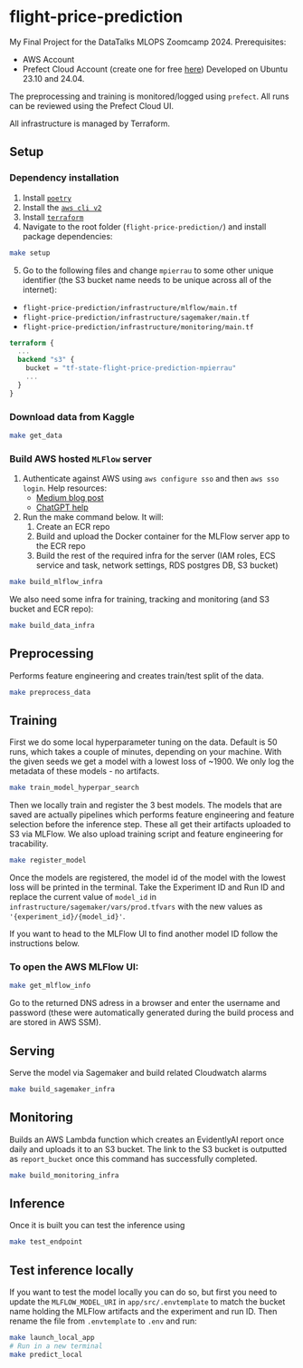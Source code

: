 # flight-price-prediction
My Final Project for the DataTalks MLOPS Zoomcamp 2024.
Prerequisites:
- AWS Account
- Prefect Cloud Account (create one for free [here]((https://docs.prefect.io/2.14.2/getting-started/quickstart/#step-2-connect-to-prefects-api)))
Developed on Ubuntu 23.10 and 24.04.

The preprocessing and training is monitored/logged using `prefect`. All runs can be reviewed using the Prefect Cloud UI.

All infrastructure is managed by Terraform.

## Setup

### Dependency installation
1. Install [`poetry`](https://python-poetry.org/docs/)
2. Install the [`aws cli v2`](https://docs.aws.amazon.com/cli/latest/userguide/getting-started-install.html)
3. Install [`terraform`](https://developer.hashicorp.com/terraform/tutorials/aws-get-started/install-cli)
4. Navigate to the root folder (`flight-price-prediction/`) and install package dependencies:
```sh
make setup
```
5. Go to the following files and change `mpierrau` to some other unique identifier (the S3 bucket name needs to be unique across all of the internet):
  - `flight-price-prediction/infrastructure/mlflow/main.tf`
  - `flight-price-prediction/infrastructure/sagemaker/main.tf`
  - `flight-price-prediction/infrastructure/monitoring/main.tf`
```terraform
terraform {
  ...
  backend "s3" {
    bucket = "tf-state-flight-price-prediction-mpierrau"
    ...
  }
}
```

### Download data from Kaggle
```sh
make get_data
```

### Build AWS hosted `MLFlow` server
1. Authenticate against AWS using `aws configure sso` and then `aws sso login`. Help resources:
    - [Medium blog post](https://medium.com/@mrethers/boss-way-to-authenticate-aws-cli-with-sso-for-multi-account-orgs-aa8a5e228bdd)
    - [ChatGPT help](https://chatgpt.com/share/95c6bc77-0acf-4468-bcae-99e515c9e92a)
2. Run the make command below. It will:
    1. Create an ECR repo
    2. Build and upload the Docker container for the MLFlow server app to the ECR repo
    3. Build the rest of the required infra for the server (IAM roles, ECS service and task, network settings, RDS postgres DB, S3 bucket)
```sh
make build_mlflow_infra
```

We also need some infra for training, tracking and monitoring (and S3 bucket and ECR repo):
```sh
make build_data_infra
```

## Preprocessing
Performs feature engineering and creates train/test split of the data.
```sh
make preprocess_data
```

## Training
First we do some local hyperparameter tuning on the data. Default is 50 runs, which takes a couple of minutes, depending on your machine. With the given seeds we get a model with a lowest loss of ~1900. We only log the metadata of these models - no artifacts.
```sh
make train_model_hyperpar_search
```
Then we locally train and register the 3 best models. The models that are saved are actually pipelines which performs feature engineering and feature selection before the inference step. These all get their artifacts uploaded to S3 via MLFlow. We also upload training script and feature engineering for tracability.

```sh
make register_model
```

Once the models are registered, the model id of the model with the lowest loss will be printed in the terminal. Take the Experiment ID and Run ID and replace the current value of `model_id` in `infrastructure/sagemaker/vars/prod.tfvars` with the new values as `'{experiment_id}/{model_id}'`.

If you want to head to the MLFlow UI to find another model ID follow the instructions below.

### To open the AWS MLFlow UI:
```sh
make get_mlflow_info
```
Go to the returned DNS adress in a browser and enter the username and password (these were automatically generated during the build process and are stored in AWS SSM).

## Serving
Serve the model via Sagemaker and build related Cloudwatch alarms
```sh
make build_sagemaker_infra
```

## Monitoring
Builds an AWS Lambda function which creates an EvidentlyAI report
once daily and uploads it to an S3 bucket. The link to the S3 bucket
is outputted as `report_bucket` once this command has successfully completed.
```sh
make build_monitoring_infra
```

## Inference
Once it is built you can test the inference using
```sh
make test_endpoint
```

## Test inference locally
If you want to test the model locally you can do so, but first you need to update the `MLFLOW_MODEL_URI` in `app/src/.envtemplate` to match the bucket name holding the MLFlow artifacts and the experiment and run ID. Then rename the file from `.envtemplate` to `.env` and run:
```sh
make launch_local_app
# Run in a new terminal
make predict_local
```
